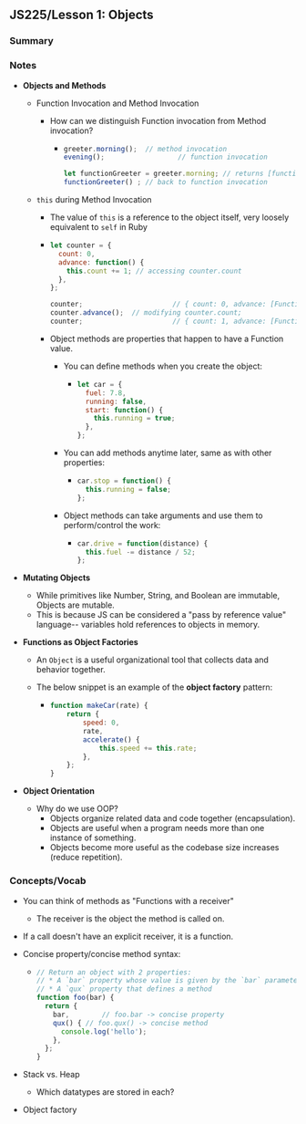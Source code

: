 ## JS225/Lesson 1: Objects

### Summary

### Notes

* **Objects and Methods**

  * Function Invocation and Method Invocation

    * How can we distinguish Function invocation from Method invocation?

      * ```javascript
        greeter.morning(); 	// method invocation
        evening(); 					// function invocation
        
        let functionGreeter = greeter.morning; // returns [function: morning]
        functionGreeter() ; // back to function invocation
        ```

  * `this` during Method Invocation

    * The value of `this` is a reference to the object itself, very loosely equivalent to `self` in Ruby

    * ```javascript
      let counter = {
        count: 0,
        advance: function() {
          this.count += 1; // accessing counter.count
        },
      };
      
      counter; 						// { count: 0, advance: [Function] }
      counter.advance();  // modifying counter.count;
      counter; 					 	// { count: 1, advance: [Function] }
      ```

    * Object methods are properties that happen to have a Function value.

      * You can define methods when you create the object:

        * ```javascript
          let car = {
            fuel: 7.8,
            running: false,
            start: function() {
              this.running = true;
            },
          };
          ```

      * You can add methods anytime later, same as with other properties:

        * ```javascript
          car.stop = function() {
            this.running = false;
          };
          ```

      * Object methods can take arguments and use them to perform/control the work:

        * ```javascript
          car.drive = function(distance) {
            this.fuel -= distance / 52;
          };
          ```

* **Mutating Objects**

  * While primitives like Number, String, and Boolean are immutable, Objects are mutable.
  * This is because JS can be considered a "pass by reference value" language-- variables hold references to objects in memory.

* **Functions as Object Factories**

  * An `Object` is a useful organizational tool that collects data and behavior together.

  * The below snippet is an example of the **object factory** pattern:

    * ```javascript
      function makeCar(rate) {
          return {
              speed: 0,
              rate,
              accelerate() {
                  this.speed += this.rate;
              },
          };
      }
      ```

* **Object Orientation**

  * Why do we use OOP?
    * Objects organize related data and code together (encapsulation).
    * Objects are useful when a program needs more than one instance of something.
    * Objects become more useful as the codebase size increases (reduce repetition).

### Concepts/Vocab

* You can think of methods as "Functions with a receiver"

  * The receiver is the object the method is called on.

* If a call doesn't have an explicit receiver, it is a function.

* Concise property/concise method syntax:

  * ```javascript
    // Return an object with 2 properties:
    // * A `bar` property whose value is given by the `bar` parameter
    // * A `qux` property that defines a method
    function foo(bar) {
      return {
        bar,		// foo.bar -> concise property
        qux() { // foo.qux() -> concise method
          console.log('hello');
        },
      };
    }
    ```

* Stack vs. Heap

  * Which datatypes are stored in each?

* Object factory